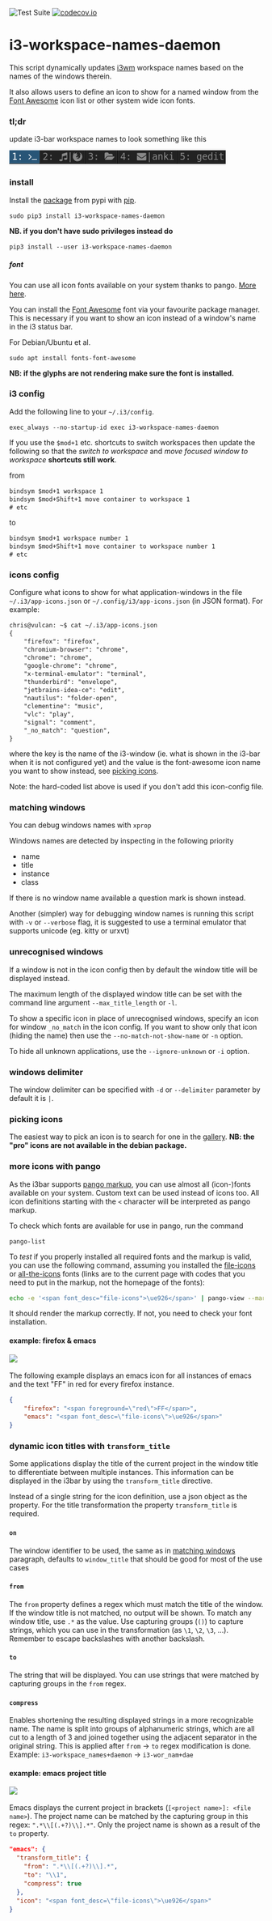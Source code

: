 ![Test Suite](https://github.com/CastixGitHub/i3-workspace-names-daemon/workflows/Python%20application/badge.svg)
[![codecov.io](https://codecov.io/github/CastixGitHub/i3-workspace-names-daemon/coverage.svg?branch=coveralls)](https://codecov.io/github/CastixGitHub/i3-workspace-names-daemon?branch=coveralls)

# i3-workspace-names-daemon

This script dynamically updates [i3wm](https://i3wm.org/) workspace names based on the names of the windows therein. 

It also allows users to define an icon to show for a named window from the [Font Awesome](https://origin.fontawesome.com/icons?d=gallery) icon list or other system wide icon fonts.

### tl;dr 
update i3-bar workspace names to look something like this

<img src="https://raw.githubusercontent.com/cboddy/_vim_gifs/master/i3-bar-with-icons.png"></img>

### install

Install the [package](https://pypi.org/project/i3-workspace-names-daemon/) from pypi with [pip](https://pypi.org/project/pip/).

```
sudo pip3 install i3-workspace-names-daemon
```

**NB. if you don't have sudo privileges instead do**

```
pip3 install --user i3-workspace-names-daemon
```
##### font 

You can use all icon fonts available on your system thanks to pango. [More here](#more-icons-with-pango).


You can install the [Font Awesome](https://origin.fontawesome.com/icons?d=gallery) font via your favourite package manager. This is necessary if you want to show an icon instead of a window's name in the i3 status bar.  

For Debian/Ubuntu et al. 

```
sudo apt install fonts-font-awesome
```

**NB: if the glyphs are not rendering make sure the font is installed.**


### i3 config

Add the following line to your ``~/.i3/config``.

```
exec_always --no-startup-id exec i3-workspace-names-daemon
```

If you use the ``$mod+1`` etc. shortcuts to switch workspaces then update the following so that the *switch to workspace* and *move focused window to workspace* **shortcuts still work**. 


from 

```
bindsym $mod+1 workspace 1
bindsym $mod+Shift+1 move container to workspace 1
# etc
```

to

```
bindsym $mod+1 workspace number 1
bindsym $mod+Shift+1 move container to workspace number 1
# etc
```


### icons config
Configure what icons to show for what application-windows in the file  ``~/.i3/app-icons.json`` or ``~/.config/i3/app-icons.json`` (in JSON format). For example:

```
chris@vulcan: ~$ cat ~/.i3/app-icons.json
{
    "firefox": "firefox",
    "chromium-browser": "chrome",
    "chrome": "chrome",
    "google-chrome": "chrome",
    "x-terminal-emulator": "terminal",
    "thunderbird": "envelope",
    "jetbrains-idea-ce": "edit",
    "nautilus": "folder-open",
    "clementine": "music",
    "vlc": "play",
    "signal": "comment",
    "_no_match": "question",
}
```

where the key is the name of the i3-window (ie. what is shown in the i3-bar when it is not configured yet) and  the value is the font-awesome icon name you want to show instead, see [picking icons](#picking-icons).

Note: the hard-coded list above is used if you don't add this icon-config file.

### matching windows

You can debug windows names with `xprop`

Windows names are detected by inspecting in the following priority
- name
- title
- instance
- class

If there is no window name available a question mark is shown instead.

Another (simpler) way for debugging window names is running this script with `-v` or `--verbose` flag, it is suggested to use a terminal emulator that supports unicode (eg. kitty or urxvt)

### unrecognised windows

If a window is not in the icon config then by default the window title will be displayed instead.

The maximum length of the displayed window title can be set with the command line argument `--max_title_length` or `-l`.

To show a specific icon in place of unrecognised windows, specify an icon for window `_no_match` in the icon config.
If you want to show only that icon (hiding the name) then use the `--no-match-not-show-name` or `-n` option.

To hide all unknown applications, use the `--ignore-unknown` or `-i` option.

### windows delimiter

The window delimiter can be specified with `-d` or `--delimiter` parameter by default it is `|`.

### picking icons 

The easiest way to pick an icon is to search for one in the [gallery](https://origin.fontawesome.com/icons?d=gallery). **NB: the "pro" icons are not available in the debian package.**

### more icons with pango

As the i3bar supports [pango markup](https://developer.gnome.org/pygtk/stable/pango-markup-language.html), you can use almost all (icon-)fonts available on your system.
Custom text can be used instead of icons too.
All icon definitions starting with the `<` character will be interpreted as pango markup.

To check which fonts are available for use in pango, run the command
```
pango-list
```

To *test* if you properly installed all required fonts and the markup is valid, you can use the following command,
assuming you installed the [file-icons](https://github.com/file-icons/icons/blob/master/charmap.md) or [all-the-icons](https://github.com/domtronn/all-the-icons.el/blob/master/data/data-fileicons.el) fonts (links are to the current page with codes that you need to put in the markup, not the homepage of the fonts):
```bash
echo -e '<span font_desc="file-icons">\ue926</span>' | pango-view --markup /dev/stdin
```

It should render the markup correctly. If not, you need to check your font installation.

#### example: firefox & emacs

<img src="https://user-images.githubusercontent.com/1242917/80286549-5b66dc80-872c-11ea-8d3a-db1488ff299c.png"></img>

The following example displays an emacs icon for all instances of emacs and the text "FF" in red for every firefox instance.

```json
{
    "firefox": "<span foreground=\"red\">FF</span>",
    "emacs": "<span font_desc=\"file-icons\">\ue926</span>"
}
```

### dynamic icon titles with `transform_title`

Some applications display the title of the current project in the window title to differentiate between multiple instances.
This information can be displayed in the i3bar by using the `transform_title` directive.

Instead of a single string for the icon definition, use a json object as the property. 
For the title transformation the property `transform_title` is required.

#### `on`

The window identifier to be used, the same as in [matching windows](#matching-windows) paragraph, defaults to `window_title` that should be good for most of the use cases

#### `from`

The `from` property defines a regex which must match the title of the window.
If the window title is not matched, no output will be shown.
To match any window title, use `.*` as the value.
Use capturing groups (`()`) to capture strings, which you can use in the transformation (as `\1`, `\2`, `\3`, …).
Remember to escape backslashes with another backslash.

#### `to`

The string that will be displayed.
You can use strings that were matched by capturing groups in the `from` regex.

#### `compress`

Enables shortening the resulting displayed strings in a more recognizable name.
The name is split into groups of alphanumeric strings, which are all cut to a length of 3 and joined together using the adjacent separator in the original string.
This is applied after `from` -> `to` regex modification is done.
Example: `i3-workspace_names+daemon` → `i3-wor_nam+dae`

#### example: emacs project title

<img src="https://user-images.githubusercontent.com/1242917/80287066-91f22680-872f-11ea-93ec-ddaab989cfab.png"></img>

Emacs displays the current project in brackets (`[<project name>]: <file name>`).
The project name can be matched by the capturing group in this regex: `".*\\[(.+?)\\].*"`.
Only the project name is shown as a result of the `to` property.

```json
"emacs": {
  "transform_title": {
    "from": ".*\\[(.+?)\\].*",
    "to": "\\1",
    "compress": true
  },
  "icon": "<span font_desc=\"file-icons\">\ue926</span>"
}
```
